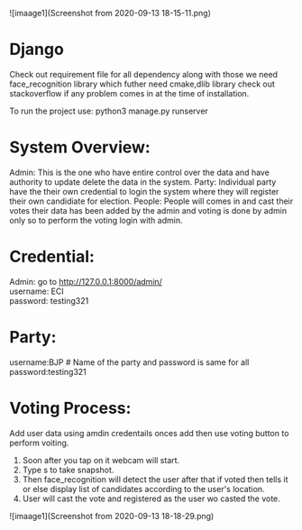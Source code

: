 ![imaage1](Screenshot from 2020-09-13 18-15-11.png)
# Django
Check out requirement file for all dependency along with those we need face_recognition library which futher need cmake,dlib library check out stackoverflow if any problem comes in at the time of installation.

To run the project use: python3 manage.py runserver

# System Overview:
Admin: This is the one who have entire control over the data and have authority to update delete the data in the system.
Party: Individual party have the their own credential to login the system where they will register their own candidiate for election.
People: People will comes in and cast their votes their data has been added by the admin and voting is done by admin only so to perform the voting login with admin.

# Credential:
Admin: go to http://127.0.0.1:8000/admin/ <br>
username: ECI <br>
password: testing321 <br>

# Party:
username:BJP  # Name of the party and password is same for all <br>
password:testing321 <br>

# Voting Process:
Add user data using amdin credentails onces add then use voting button to perform voiting.
1. Soon after you tap on it webcam will start.
2. Type s to take snapshot.
3. Then face_recognition will detect the user after that if voted then tells it or else display list of candidates according to the user's location.
4. User will cast the vote and registered as the user wo casted the vote.

![imaage1](Screenshot from 2020-09-13 18-18-29.png)
